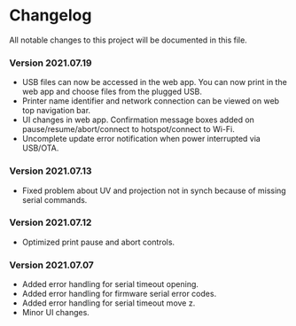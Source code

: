 # Changelog
All notable changes to this project will be documented in this file.

### Version 2021.07.19
* USB files can now be accessed in the web app. You can now print in the web app and choose files from the plugged USB.
* Printer name identifier and network connection can be viewed on web top navigation bar.
* UI changes in web app. Confirmation message boxes added on pause/resume/abort/connect to hotspot/connect to Wi-Fi.
* Uncomplete update error notification when power interrupted via USB/OTA.


### Version 2021.07.13
* Fixed problem about UV and projection not in synch because of missing serial commands.

### Version 2021.07.12
* Optimized print pause and abort controls.

### Version 2021.07.07
* Added error handling for serial timeout opening.
* Added error handling for firmware serial error codes.
* Added error handling for serial timeout move z.
* Minor UI changes.

